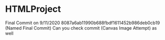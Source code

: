 # HTMLProject
Final Commit on 9/11/2020 8087a6ab11990b688fbdf1611452b986deb0cb19 (Named Final Commit)
Can you check commit (Canvas Image Attempt) as well
